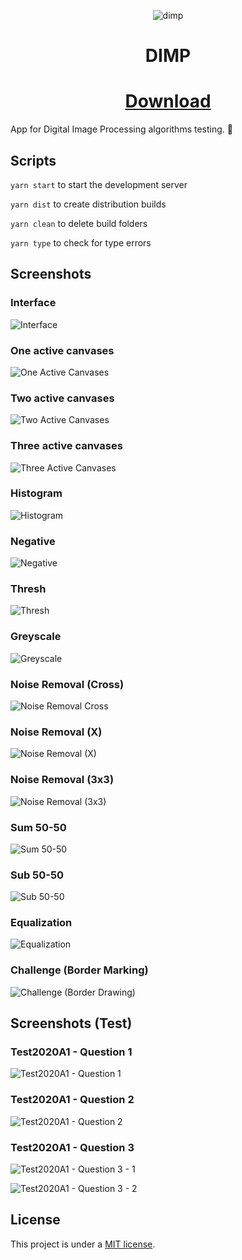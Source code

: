 <p align="center">
  <img src="/app/media/icon.png" alt="dimp" />
  <h1 align="center">DIMP</h1>

  <h1 align="center">
		<a href="https://github.com/Azganoth/dimp/releases">Download</a>
	</h1>
</p>

App for Digital Image Processing algorithms testing. 🧪

## Scripts

`yarn start` to start the development server

`yarn dist` to create distribution builds

`yarn clean` to delete build folders

`yarn type` to check for type errors

## Screenshots

### Interface

![Interface](/screenshots/dimp-interface.png)

### One active canvases

![One Active Canvases](/screenshots/dimp-one-active-canvases.png)

### Two active canvases

![Two Active Canvases](/screenshots/dimp-two-active-canvases.png)

### Three active canvases

![Three Active Canvases](/screenshots/dimp-three-active-canvases.png)

### Histogram

![Histogram](/screenshots/dimp-histogram.png)

### Negative

![Negative](/screenshots/dimp-negative.png)

### Thresh

![Thresh](/screenshots/dimp-thresh.png)

### Greyscale

![Greyscale](/screenshots/dimp-greyscale.png)

### Noise Removal (Cross)

![Noise Removal Cross](/screenshots/dimp-noise-removal-cross.png)

### Noise Removal (X)

![Noise Removal (X)](/screenshots/dimp-noise-removal-x.png)

### Noise Removal (3x3)

![Noise Removal (3x3)](/screenshots/dimp-noise-removal-3x3.png)

### Sum 50-50

![Sum 50-50](/screenshots/dimp-sum-50-50.png)

### Sub 50-50

![Sub 50-50](/screenshots/dimp-sub-50-50.png)

### Equalization

![Equalization](/screenshots/dimp-equalization.png)

### Challenge (Border Marking)

![Challenge (Border Drawing)](/screenshots/dimp-challenge-border-marking.png)

## Screenshots (Test)

### Test2020A1 - Question 1

![Test2020A1 - Question 1](/screenshots/dimp-test2020A1-qt1.png)

### Test2020A1 - Question 2

![Test2020A1 - Question 2](/screenshots/dimp-test2020A1-qt2.png)

### Test2020A1 - Question 3

![Test2020A1 - Question 3 - 1](/screenshots/dimp-test2020A1-qt3-1.png)

![Test2020A1 - Question 3 - 2](/screenshots/dimp-test2020A1-qt3-2.png)

## License

This project is under a [MIT license](/LICENSE).
